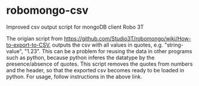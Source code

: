 # robomongo-csv
Improved csv output script for mongoDB client Robo 3T

The origian script from https://github.com/Studio3T/robomongo/wiki/How-to-export-to-CSV, outputs the csv with all values in quotes, e.g. "string-value", "1.23". This can be a problem for reusing the data in other programs such as python, because python inferes the datatype by the presence/absence of quotes. This script removes the quotes from numbers and the header, so that the exported csv becomes ready to be loaded in python. For usage, follow instructions in the above link.
